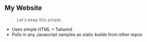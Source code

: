 ## My Website
> Let's keep this simple

+ Uses simple HTML + Tailwind
+ Pulls in any Javascript samples as static builds from other repos
